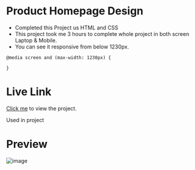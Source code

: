 # Product Homepage Design


- Completed this Project us HTML and CSS
- This project took me 3 hours to complete whole project in both screen Laptop & Mobile.
- You can see it responsive from below 1230px.

```
@media screen and (max-width: 1230px) {

}

```


# Live Link
[Click me](https://producthomepagedesign7.netlify.app/) to view the project.

Used in project

# Preview

![image](https://user-images.githubusercontent.com/44611852/186510462-75c09ab5-1e00-4bdd-8f82-898b3f224096.png)

